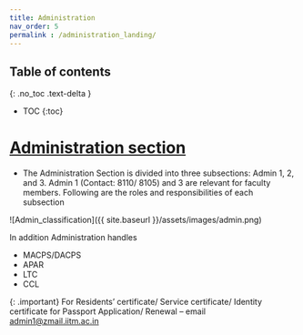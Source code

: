 ```yaml
---
title: Administration
nav_order: 5
permalink : /administration_landing/
---
```


## Table of contents
{: .no_toc .text-delta } 
* TOC
{:toc}

# [Administration section](https://admin.iitm.ac.in)

* The Administration Section is divided into three subsections: Admin 1, 2, and 3. Admin 1 (Contact: 8110/ 8105) and 3 
are relevant for faculty members. Following are the roles and responsibilities of each subsection

![Admin_classification]({{ site.baseurl }}/assets/images/admin.png)

In addition Administration handles
 
* MACPS/DACPS
* APAR
* LTC
* CCL

{: .important}
For Residents’ certificate/ Service certificate/ Identity certificate for Passport Application/ Renewal – 
email [admin1@zmail.iitm.ac.in](mailto:admin1@izmail.iitm.ac.in) 